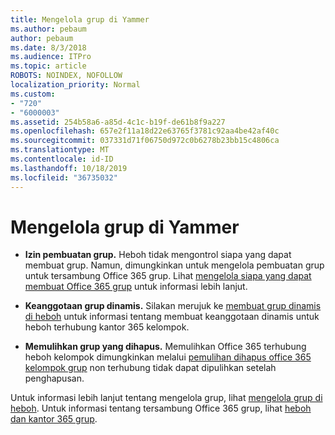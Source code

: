 ```yaml
---
title: Mengelola grup di Yammer
ms.author: pebaum
author: pebaum
ms.date: 8/3/2018
ms.audience: ITPro
ms.topic: article
ROBOTS: NOINDEX, NOFOLLOW
localization_priority: Normal
ms.custom:
- "720"
- "6000003"
ms.assetid: 254b58a6-a85d-4c1c-b19f-de61b8f9a227
ms.openlocfilehash: 657e2f11a18d22e63765f3781c92aa4be42af40c
ms.sourcegitcommit: 037331d71f06750d972c0b6278b23bb15c4806ca
ms.translationtype: MT
ms.contentlocale: id-ID
ms.lasthandoff: 10/18/2019
ms.locfileid: "36735032"
---
```

# <a name="manage-groups-in-yammer"></a>Mengelola grup di Yammer

- **Izin pembuatan grup.** Heboh tidak mengontrol siapa yang dapat membuat grup. Namun, dimungkinkan untuk mengelola pembuatan grup untuk tersambung Office 365 grup. Lihat [mengelola siapa yang dapat membuat Office 365 grup](https://docs.microsoft.com/office365/admin/create-groups/manage-creation-of-groups) untuk informasi lebih lanjut.

- **Keanggotaan grup dinamis.** Silakan merujuk ke [membuat grup dinamis di heboh](https://docs.microsoft.com/yammer/manage-yammer-groups/create-a-dynamic-group) untuk informasi tentang membuat keanggotaan dinamis untuk heboh terhubung kantor 365 kelompok.

- **Memulihkan grup yang dihapus.** Memulihkan Office 365 terhubung heboh kelompok dimungkinkan melalui [pemulihan dihapus office 365 kelompok grup](https://docs.microsoft.com/office365/admin/create-groups/restore-deleted-group) non terhubung tidak dapat dipulihkan setelah penghapusan.

Untuk informasi lebih lanjut tentang mengelola grup, lihat [mengelola grup di heboh](https://support.office.com/article/Manage-a-group-in-Yammer-6e05c6d6-5548-4c88-89cd-e6757a514ef2). Untuk informasi tentang tersambung Office 365 grup, lihat [heboh dan kantor 365 grup](https://docs.microsoft.com/yammer/manage-yammer-groups/yammer-and-office-365-groups).
  